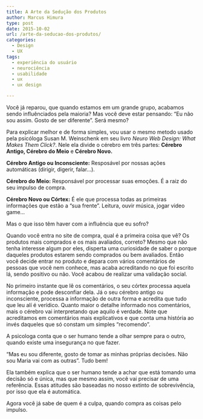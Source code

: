 ```yaml
---
title: A Arte da Sedução dos Produtos
author: Marcus Himura
type: post
date: 2015-10-02
url: /arte-da-seducao-dos-produtos/
categories:
  - Design
  - UX
tags:
  - experiência do usuário
  - neurociência
  - usabilidade
  - ux
  - ux design

---
```

Você já reparou, que quando estamos em um grande grupo, acabamos sendo influênciados pela maioria? Mas você deve estar pensando: &#8220;Eu não sou assim. Gosto de ser diferente&#8221;. Será mesmo?

Para explicar melhor e de forma simples, vou usar o mesmo metodo usado pela psicóloga Susan M. Weinschenk em seu livro _Neuro Web Design: What Makes Them Click?_. Nele ela divide o cérebro em três partes: **Cérebro Antigo, Cérebro do Meio** e **Cérebro Novo.**

**Cérebro Antigo ou Inconsciente:** Resposável por nossas ações automáticas (dirigir, digerir, falar…).

**Cérebro do Meio:** Responsável por processar suas emoções. É a raiz do seu impulso de compra.

**Cérebro Novo ou Córtex:** É ele que processa todas as primeiras informações que estão a &#8220;sua frente&#8221;. Leitura, ouvir música, jogar video game…

Mas o que isso têm haver com a influência que eu sofro?

Quando você entra no site de compra, qual é a primeira coisa que vê? Os produtos mais comprados e os mais avaliados, correto? Mesmo que não tenha interesse algum por eles, disperta uma curiosidade de saber o porque daqueles produtos estarem sendo comprados ou bem avaliados. Então você decide entrar no produto e depara com vários comentários de pessoas que você nem conhece, mas acaba acreditando no que foi escrito lá, sendo positivo ou não. Você acabou de realizar uma validação social.

No primeiro instante que lê os comentários, o seu córtex processa aquela informação e pode desconfiar dela. Já o seu cérebro antigo ou inconsciente, processa a informação de outra forma e acredita que tudo que leu alí é verídico. Quanto maior o detalhe informado nos comentários, mais o cérebro vai interpretando que aquilo é verdade. Note que acreditamos em comentários mais explicativos e que conta uma história ao invés daqueles que só constam um simples &#8220;recomendo&#8221;.

A psicologa conta que o ser humano tende a olhar sempre para o outro, quando existe uma insegurança no que fazer.

&#8220;Mas eu sou diferente, gosto de tomar as minhas próprias decisões. Não sou Maria vai com as outras&#8221;. Tudo bem!

Ela também explica que o ser humano tende a achar que está tomando uma decisão só e única, mas que mesmo assim, você vai precisar de uma referência. Essas atitudes são baseadas no nosso extinto de sobrevivência, por isso que ela é automática.

Agora você já sabe de quem é a culpa, quando compra as coisas pelo impulso.